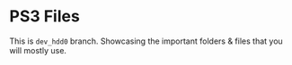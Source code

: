 # PS3 Files

This is `dev_hdd0` branch. Showcasing the important folders & files that you will mostly use.
